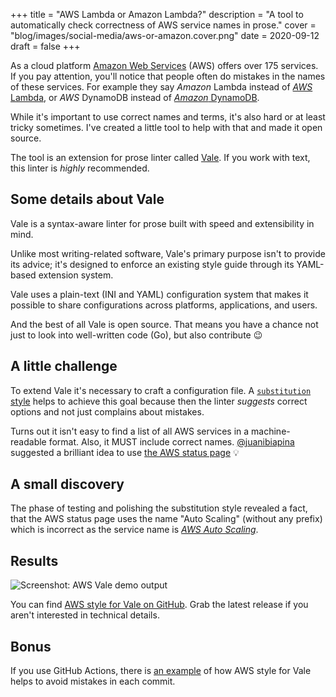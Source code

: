 +++
title = "AWS Lambda or Amazon Lambda?"
description = "A tool to automatically check correctness of AWS service names in prose."
cover = "blog/images/social-media/aws-or-amazon.cover.png"
date = 2020-09-12
draft = false
+++

As a cloud platform [Amazon Web Services][aws] (AWS) offers over 175 services. If you pay attention, you'll notice that people often do mistakes in the names of these services. For example they say *Amazon* Lambda instead of [*AWS* Lambda][lambda], or *AWS* DynamoDB instead of [*Amazon* DynamoDB][dynamodb].

While it's important to use correct names and terms, it's also hard or at least tricky sometimes. I've created a little tool to help with that and made it open source.

<!--more-->

The tool is an extension for prose linter called [Vale][vale]. If you work with text, this linter is *highly* recommended.

## Some details about Vale

Vale is a syntax-aware linter for prose built with speed and extensibility in mind.

Unlike most writing-related software, Vale's primary purpose isn't to provide its advice; it's designed to enforce an existing style guide through its YAML-based extension system.

Vale uses a plain-text (INI and YAML) configuration system that makes it possible to share configurations across platforms, applications, and users.

And the best of all Vale is open source. That means you have a chance not just to look into well-written code (Go), but also contribute :wink:

## A little challenge

To extend Vale it's necessary to craft a configuration file. A [`substitution` style][vale-substitution] helps to achieve this goal because then the linter *suggests* correct options and not just complains about mistakes.

Turns out it isn't easy to find a list of all AWS services in a machine-readable format. Also, it MUST include correct names. [@juanibiapina](https://github.com/juanibiapina) suggested a brilliant idea to use [the AWS status page][aws-status] :bulb:

## A small discovery

The phase of testing and polishing the substitution style revealed a fact, that the AWS status page uses the name "Auto Scaling" (without any prefix) which is incorrect as the service name is [*AWS Auto Scaling*][auto-scaling].

## Results

![Screenshot: AWS Vale demo output][screenshot-aws-vale-demo-output]

You can find [AWS style for Vale on GitHub][vale-aws]. Grab the latest release if you aren't interested in technical details.

## Bonus

If you use GitHub Actions, there is [an example][vale-aws-demo] of how AWS style for Vale helps to avoid mistakes in each commit.

[aws]: https://aws.amazon.com/what-is-aws/
[lambda]: https://aws.amazon.com/lambda/
[dynamodb]: https://aws.amazon.com/dynamodb/
[vale]: https://docs.errata.ai/vale/about
[microsoft-style]: https://docs.microsoft.com/en-us/style-guide/welcome/
[vale-substitution]: https://docs.errata.ai/vale/styles#substitution
[aws-status]: https://status.aws.amazon.com/
[list]: https://github.com/soulim/vale-aws/blob/f30baab722f0b059af4c77f0b606e0716f7d451f/bin/list
[gen]: https://github.com/soulim/vale-aws/blob/f30baab722f0b059af4c77f0b606e0716f7d451f/bin/gen
[auto-scaling]: https://aws.amazon.com/de/autoscaling/
[screenshot-aws-vale-demo-output]: /blog/images/screenshot-aws-vale-demo-output.png
[vale-aws]: https://github.com/soulim/vale-aws
[vale-aws-demo]: https://github.com/soulim/vale-aws-demo/pull/1/checks?check_run_id=1078148144
